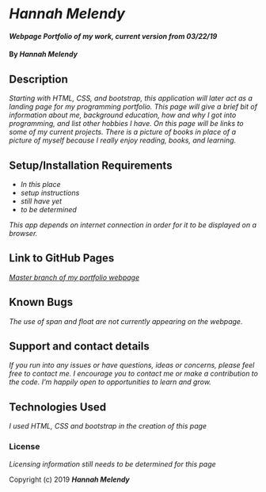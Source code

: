 # _Hannah Melendy_

#### _Webpage Portfolio of my work, current version from 03/22/19_

#### By _**Hannah Melendy**_

## Description

_Starting with HTML, CSS, and bootstrap, this application will later act as a landing page for my programming portfolio. This page will give a brief bit of information about me, background education, how and why I got into programming, and list other hobbies I have. On this page will be links to some of my current projects. There is a picture of books in place of a picture of myself because I really enjoy reading, books, and learning._

## Setup/Installation Requirements

* _In this place_
* _setup instructions_
* _still have yet_
* _to be determined_

_This app depends on internet connection in order for it to be displayed on a browser._

## Link to GitHub Pages

_<a href="https://github.com/H-Len/portfolio-webpage.git">Master branch of my portfolio webpage</a>_

## Known Bugs

_The use of span and float are not currently appearing on the webpage._

## Support and contact details

_If you run into any issues or have questions, ideas or concerns, please feel free to contact me.  I encourage you to contact me or make a contribution to the code. I'm happily open to opportunities to learn and grow._

## Technologies Used

_I used HTML, CSS and bootstrap in the creation of this page_

### License

_Licensing information still needs to be determined for this page_

Copyright (c) 2019 **_Hannah Melendy_**

